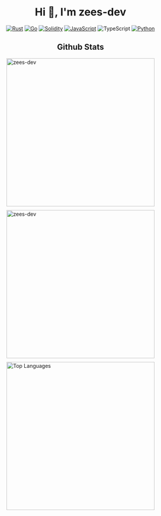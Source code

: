 <h1 align="center">Hi 👋, I'm zees-dev</h1>

<p align="center">
  <a href="https://github.com/zees-dev?tab=repositories&q=&type=&language=rust"><img src="https://img.shields.io/badge/-Rust-000?&logo=Rust&logoColor=ff0000" alt="Rust"/></a>
  <a href="https://github.com/zees-dev?tab=repositories&q=&type=&language=go"><img src="https://img.shields.io/badge/-Go-000?&logo=go" alt="Go"/></a>
  <a href="https://github.com/zees-dev?tab=repositories&q=&type=&language=solidity"><img src="https://img.shields.io/badge/-Solidity-000?&logo=Solidity&logoColor=ddc508" alt="Solidity"/></a>
  <a href="https://github.com/zees-dev?tab=repositories&q=&type=&language=javascript"><img src="https://img.shields.io/badge/-JavaScript-000?&logo=JavaScript&logoColor=ddc508" alt="JavaScript"/></a>
  <img src="https://img.shields.io/badge/-TypeScript-000?&logo=TypeScript&logoColor=007ACC" alt="TypeScript"/>
  <a href="https://github.com/zees-dev?tab=repositories&q=&type=&language=python"><img src="https://img.shields.io/badge/-Python-000?&logo=python" alt="Python"/></a>
</p>

<h2 align="center">Github Stats</h2>

<div style="display: flex; justify-content: center; flex-wrap: wrap; gap: 10px;">
  <img width="400" src="https://github-readme-stats.vercel.app/api?username=zees-dev&show_icons=true&locale=en" alt="zees-dev" />
  <img width="400" src="https://github-readme-streak-stats.herokuapp.com/?user=zees-dev&" alt="zees-dev" />
  <img width="400" src="https://github-readme-stats.vercel.app/api/top-langs/?username=zees-dev&hide=html&title_color=ffffff&text_color=c9cacc&icon_color=2bbc8a&bg_color=1d1f21" alt="Top Languages" />
</div>
